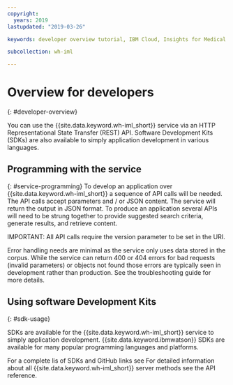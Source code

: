 ```yaml
---
copyright:
  years: 2019
lastupdated: "2019-03-26"

keywords: developer overview tutorial, IBM Cloud, Insights for Medical Literature

subcollection: wh-iml

---
```


# Overview for developers
{: #developer-overview}

You can use the {{site.data.keyword.wh-iml_short}}  service via an HTTP Representational State Transfer (REST) API.  Software Development Kits (SDKs) are also available to simply application development in various languages.

## Programming with the service
{: #service-programming}
To develop an application over {{site.data.keyword.wh-iml_short}}  a sequence of API calls will be needed.  The API calls accept parameters and / or JSON content.  The service will return the output in JSON format.  To produce an application several APIs will need to be strung together to provide suggested search criteria, generate results, and retrieve content.

IMPORTANT:  All API calls require the version parameter to be set in the URI.

Error handling needs are minimal as the service only uses data stored in the corpus.  While the service can return 400 or 404 errors for bad requests (invalid parameters) or objects not found those errors are typically seen in development rather than production.  See the troubleshooting guide for more details.

## Using software Development Kits
{: #sdk-usage}

SDKs are available for the {{site.data.keyword.wh-iml_short}}  service to simply application development.  {{site.data.keyword.ibmwatson}} SDKs are available for many popular programming languages and platforms.

For a complete lis of SDKs and GitHub links see 
For detailed information about all {{site.data.keyword.wh-iml_short}}  server methods see the API reference.